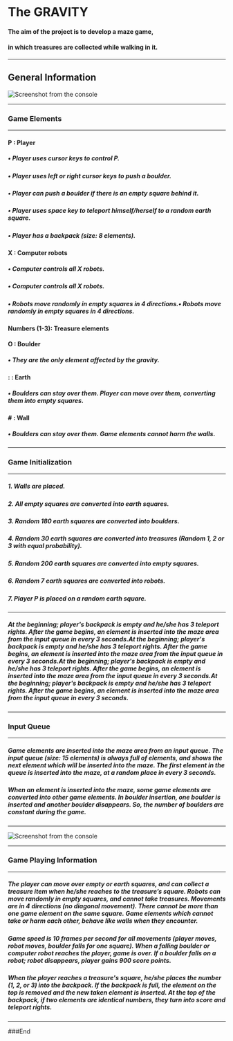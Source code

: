 # The GRAVITY

#### The aim of the project is to develop a maze game,
#### in which treasures are collected while walking in it.
-----
##  General Information

<img src="https://r.resimlink.com/lcXY9FVKtI.png" alt="Screenshot from the console"/>


------------



### Game Elements

------------
#### P : Player
#####  • Player uses cursor keys to control P.
##### • Player uses left or right cursor keys to push a boulder.
##### • Player can push a boulder if there is an empty square behind it.
##### • Player uses space key to teleport himself/herself to a random earth square.
##### • Player has a backpack (size: 8 elements).
#### X : Computer robots
##### • Computer controls all X robots.
##### • Computer controls all X robots.
##### • Robots move randomly in empty squares in 4 directions.• Robots move randomly in empty squares in 4 directions.
#### Numbers (1-3): Treasure elements
#### O : Boulder
##### • They are the only element affected by the gravity.
#### : : Earth
##### • Boulders can stay over them. Player can move over them, converting them into empty squares.
#### # : Wall
##### • Boulders can stay over them. Game elements cannot harm the walls.

------------



### Game Initialization

------------


##### 1. Walls are placed.
##### 2. All empty squares are converted into earth squares.
##### 3. Random 180 earth squares are converted into boulders.
##### 4. Random 30 earth squares are converted into treasures (Random 1, 2 or 3 with equal probability).
##### 5. Random 200 earth squares are converted into empty squares.
##### 6. Random 7 earth squares are converted into robots.
##### 7. Player P is placed on a random earth square.

------------


##### At the beginning; player's backpack is empty and he/she has 3 teleport rights. After the game begins, an element is inserted into the maze area from the input queue in every 3 seconds.At the beginning; player's backpack is empty and he/she has 3 teleport rights. After the game begins, an element is inserted into the maze area from the input queue in every 3 seconds.At the beginning; player's backpack is empty and he/she has 3 teleport rights. After the game begins, an element is inserted into the maze area from the input queue in every 3 seconds.At the beginning; player's backpack is empty and he/she has 3 teleport rights. After the game begins, an element is inserted into the maze area from the input queue in every 3 seconds.

------------
### Input Queue

------------


##### Game elements are inserted into the maze area from an input queue. The input queue (size: 15 elements) is always full of elements, and shows the next element which will be inserted into the maze. The first element in the queue is inserted into the maze, at a random place in every 3 seconds.
##### When an element is inserted into the maze, some game elements are converted into other game elements. In boulder insertion, one boulder is inserted and another boulder disappears. So, the number of boulders are constant during the game.

------------
<img src="https://r.resimlink.com/XjF8kaxK.png" alt="Screenshot from the console"/>

------------


### Game Playing Information

------------


##### The player can move over empty or earth squares, and can collect a treasure item when he/she reaches to the treasure’s square. Robots can move randomly in empty squares, and cannot take treasures. Movements are in 4 directions (no diagonal movement). There cannot be more than one game element on the same square. Game elements which cannot take or harm each other, behave like walls when they encounter.
##### Game speed is 10 frames per second for all movements (player moves, robot moves, boulder falls for one square). When a falling boulder or computer robot reaches the player, game is over. If a boulder falls on a robot; robot disappears, player gains 900 score points.
##### When the player reaches a treasure's square, he/she places the number (1, 2, or 3) into the backpack. If the backpack is full, the element on the top is removed and the new taken element is inserted. At the top of the backpack, if two elements are identical numbers, they turn into score and teleport rights.

------------





###End
